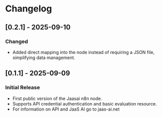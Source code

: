 # Changelog

## [0.2.1] - 2025-09-10
### Changed
- Added direct mapping into the node instead of requiring a JSON file, simplifying data management.

## [0.1.1] - 2025-09-09
### Initial Release
- First public version of the Jaasai n8n node.
- Supports API credential authentication and basic evaluation resource.
- For information on API and JaaS AI go to jaas-ai.net
